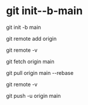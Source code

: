 # git init--b-main
git init -b main

git remote add origin

git remote -v

git fetch origin main

git pull origin main --rebase

git remote -v

git push -u origin main
